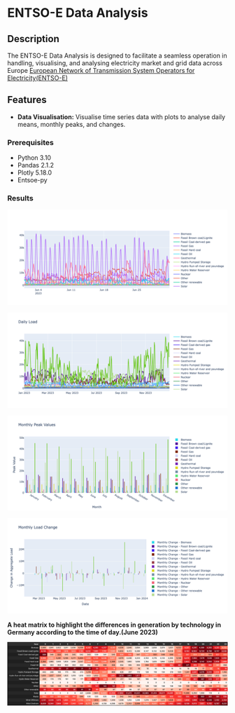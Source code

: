 # ENTSO-E Data Analysis

## Description

The ENTSO-E Data Analysis is designed to facilitate a seamless operation in handling, visualising, and analysing electricity market and grid data across Europe [European Network of Transmission System Operators for Electricity(ENTSO-E)](https://transparency.entsoe.eu/)

## Features

- **Data Visualisation:** Visualise time series data with plots to analyse daily means, monthly peaks, and changes.

### Prerequisites

- Python 3.10
- Pandas 2.1.2
- Plotly 5.18.0
- Entsoe-py   

### Results

![Alt text](Plot/1.png)

![Alt text](Plot/2.png)

![Alt text](Plot/3.png)

![Alt text](Plot/4.png)

**A heat matrix to highlight the differences in generation by technology in Germany according to the time of day.(June 2023)**

![Alt text](Plot/5.png)
